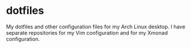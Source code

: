 # dotfiles
My dotfiles and other configuration files for my Arch Linux desktop. I have separate repositories for my Vim configuration and for my Xmonad configuration.
